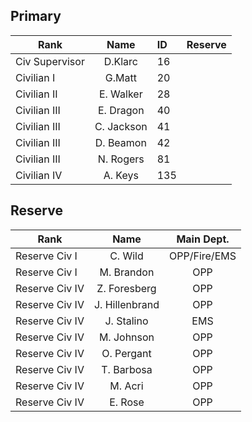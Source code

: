 ## Primary

Rank          |Name        |ID       |Reserve
---           |:---:       |:---     |---:
Civ Supervisor|D.Klarc     |16       |
Civilian I    |G.Matt      |20       |
Civilian II   |E. Walker   |28       |
Civilian III  |E. Dragon   |40       |
Civilian III  |C. Jackson  |41       |
Civilian III  |D. Beamon   |42       |
Civilian III  |N. Rogers   |81       |
Civilian IV   |A. Keys     |135      |



## Reserve

Rank          |Name          |Main Dept.
---           |:---:         |:---:
Reserve Civ I |C. Wild       |OPP/Fire/EMS
Reserve Civ I |M. Brandon    |OPP
Reserve Civ IV|Z. Foresberg  |OPP
Reserve Civ IV|J. Hillenbrand|OPP
Reserve Civ IV|J. Stalino    |EMS
Reserve Civ IV|M. Johnson    |OPP
Reserve Civ IV|O. Pergant    |OPP
Reserve Civ IV|T. Barbosa    |OPP
Reserve Civ IV|M. Acri       |OPP
Reserve Civ IV|E. Rose       |OPP